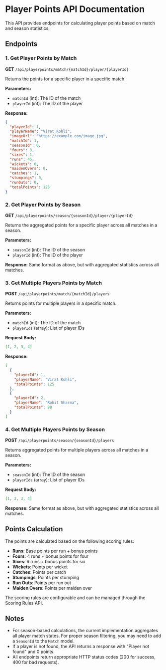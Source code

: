 # Player Points API Documentation

This API provides endpoints for calculating player points based on match and season statistics.

## Endpoints

### 1. Get Player Points by Match

**GET** `/api/playerpoints/match/{matchId}/player/{playerId}`

Returns the points for a specific player in a specific match.

**Parameters:**

- `matchId` (int): The ID of the match
- `playerId` (int): The ID of the player

**Response:**

```json
{
  "playerId": 1,
  "playerName": "Virat Kohli",
  "imageUrl": "https://example.com/image.jpg",
  "matchId": 1,
  "seasonId": 0,
  "fours": 3,
  "sixes": 1,
  "runs": 45,
  "wickets": 0,
  "maidenOvers": 0,
  "catches": 1,
  "stumpings": 0,
  "runOuts": 0,
  "totalPoints": 125
}
```

### 2. Get Player Points by Season

**GET** `/api/playerpoints/season/{seasonId}/player/{playerId}`

Returns the aggregated points for a specific player across all matches in a season.

**Parameters:**

- `seasonId` (int): The ID of the season
- `playerId` (int): The ID of the player

**Response:** Same format as above, but with aggregated statistics across all matches.

### 3. Get Multiple Players Points by Match

**POST** `/api/playerpoints/match/{matchId}/players`

Returns points for multiple players in a specific match.

**Parameters:**

- `matchId` (int): The ID of the match
- `playerIds` (array): List of player IDs

**Request Body:**

```json
[1, 2, 3, 4]
```

**Response:**

```json
[
  {
    "playerId": 1,
    "playerName": "Virat Kohli",
    "totalPoints": 125
  },
  {
    "playerId": 2,
    "playerName": "Rohit Sharma",
    "totalPoints": 98
  }
]
```

### 4. Get Multiple Players Points by Season

**POST** `/api/playerpoints/season/{seasonId}/players`

Returns aggregated points for multiple players across all matches in a season.

**Parameters:**

- `seasonId` (int): The ID of the season
- `playerIds` (array): List of player IDs

**Request Body:**

```json
[1, 2, 3, 4]
```

**Response:** Same format as above, but with aggregated statistics across all matches.

## Points Calculation

The points are calculated based on the following scoring rules:

- **Runs**: Base points per run + bonus points
- **Fours**: 4 runs + bonus points for four
- **Sixes**: 6 runs + bonus points for six
- **Wickets**: Points per wicket
- **Catches**: Points per catch
- **Stumpings**: Points per stumping
- **Run Outs**: Points per run out
- **Maiden Overs**: Points per maiden over

The scoring rules are configurable and can be managed through the Scoring Rules API.

## Notes

- For season-based calculations, the current implementation aggregates all player match states. For proper season filtering, you may need to add a `SeasonId` to the `Match` model.
- If a player is not found, the API returns a response with "Player not found" and 0 points.
- All endpoints return appropriate HTTP status codes (200 for success, 400 for bad requests).
